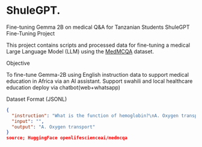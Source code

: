 # ShuleGPT.
Fine-tuning Gemma 2B on medical Q&amp;A for Tanzanian Students
ShuleGPT Fine-Tuning Project

This project contains scripts and processed data for fine-tuning a medical Large Language Model (LLM) using the [MedMCQA](https://huggingface.co/datasets/openlifescienceai/medmcqa) dataset.

Objective

To fine-tune Gemma-2B using English instruction data to support medical education in Africa via an AI assistant.
Support swahili and local healthcare education
deploy via chatbot(web+whatsapp)

Dataset Format (JSONL)

```json
{
  "instruction": "What is the function of hemoglobin?\nA. Oxygen transport\nB. Digestion\nC. Vision\nD. Reflexes",
  "input": "",
  "output": "A. Oxygen transport"
}
source; HuggingFace openlifescienceai/medmcqa
